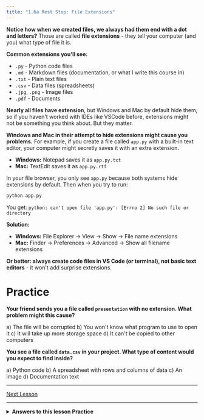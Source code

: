 ```yaml
---
title: "1.6a Rest Stop: File Extensions"
---
```


**Notice how when we created files, we always had them end  with a dot and letters?** Those are called **file extensions** - they tell your computer (and you) what type of file it is.

**Common extensions you'll see:**
- `.py` - Python code files
- `.md` - Markdown files (documentation, or what I write this course in)
- `.txt` - Plain text files
- `.csv` - Data files (spreadsheets)
- `.jpg`, `.png` - Image files
- `.pdf` - Documents

**Nearly all files have extension**, but Windows and Mac by default hide them, so if you haven't worked with IDEs like VSCode before, extensions might not be something you think about. But they matter.

**Windows and Mac in their attempt to hide extensions might cause you problems.** For example, if you create a file called `app.py` with a built-in text editor, your computer might secretly saves it with an extra extension.

- **Windows:** Notepad saves it as `app.py.txt`
- **Mac:** TextEdit saves it as `app.py.rtf`

In your file browser, you only see `app.py` because both systems hide extensions by default.
Then when you try to run:
```bash
python app.py
```

You get: `python: can't open file 'app.py': [Errno 2] No such file or directory`

**Solution:**
- **Windows:** File Explorer → View → Show → File name extensions
- **Mac:** Finder → Preferences → Advanced → Show all filename extensions

**Or better: always create code files in VS Code (or terminal), not basic text editors** - it won't add surprise extensions.

# Practice

**Your friend sends you a file called `presentation` with no extension. What problem might this cause?**

a) The file will be corrupted 
b) You won't know what program to use to open it 
c) It will take up more storage space 
d) It can't be copied to other computers


**You see a file called `data.csv` in your project. What type of content would you expect to find inside?**

a) Python code 
b) A spreadsheet with rows and columns of data 
c) An image 
d) Documentation text

---
[Next Lesson](7_basic_terminal.md)

---

<details> <summary><b>Answers to this lesson Practice</b></summary> <b>Question 1 - Correct answer:</b> <p> b) You won't know what program to use to open it </p> <p> File extensions tell the operating system and users what type of file it is and which program should be used to open it. Without an extension, you have to guess the file type or try different programs until you find one that works. </p> <b>Question 2 - Correct answer:</b> <p> b) A spreadsheet with rows and columns of data </p> <p> The .csv extension stands for "Comma-Separated Values" - it's a plain text format used to store tabular data where each line represents a row and columns are separated by commas. CSV files are commonly used for data exchange between different programs. </p> </details> <!-- end of answers section -->
